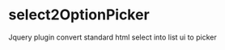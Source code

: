select2OptionPicker
===================

Jquery plugin convert standard html select into list ui to picker
